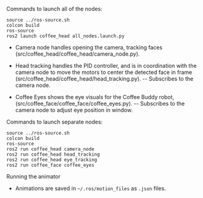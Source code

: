 Commands to launch all of the nodes:

```
source ../ros-source.sh
colcon build
ros-source
ros2 launch coffee_head all_nodes.launch.py
```

- Camera node handles opening the camera, tracking faces (src/coffee_head/coffee_head/camera_node.py).

- Head tracking handles the PID controller, and is in coordination with the camera node to move the motors to center the detected face in frame (src/coffee_head/coffee_head/head_tracking.py).
-- Subscribes to the camera node.

- Coffee Eyes shows the eye visuals for the Coffee Buddy robot,  (src/coffee_face/coffee_face/coffee_eyes.py).
-- Subscribes to the camera node to adjust eye position in window.

Commands to launch separate nodes:

```
source ../ros-source.sh
colcon build
ros-source
ros2 run coffee_head camera_node
ros2 run coffee_head head_tracking
ros2 run coffee_head eye_tracking
ros2 run coffee_face coffee_eyes
```

Running the animator
- Animations are saved in `~/.ros/motion_files` as `.json` files.